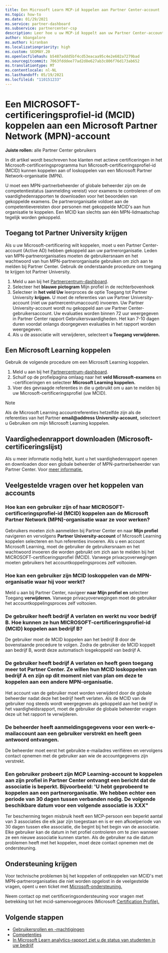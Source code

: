 ```yaml
---
title: Een Microsoft Learn MCP-id koppelen aan Partner Center-account
ms.topic: how-to
ms.date: 01/29/2021
ms.service: partner-dashboard
ms.subservice: partnercenter-csp
description: Leer hoe u uw MCP-id koppelt aan uw Partner Center-account, zodat uw bedrijf de trainings- en leertrajecten kan zien die u hebt gevolgd voor competenties.
author: kbangalore
ms.author: kiranban
ms.localizationpriority: high
ms.custom: SEOMAY.20
ms.openlocfilehash: b5487addd5bf4cd53eacaa95c4e2e602a7279bad
ms.sourcegitcommit: 7063fdddee77ad2d8e627ab3c806f76d173ab652
ms.translationtype: MT
ms.contentlocale: nl-NL
ms.lasthandoff: 05/19/2021
ms.locfileid: "110151233"
---
```

# <a name="link-or-unlink-a-microsoft-certification-profile-id-mcid-to-a-microsoft-partner-network-mpn-account"></a>Een MICROSOFT-certificeringsprofiel-id (MCID) koppelen aan een Microsoft Partner Network (MPN)-account

**Juiste rollen:** alle Partner Center gebruikers

In dit artikel wordt beschreven hoe klanten met actieve certificeringen in het Microsoft-certificeringsprogramma hun Microsoft-certificeringsprofiel-id (MCID) kunnen koppelen aan of loskoppelen van een Microsoft Partner Network-organisatie (MPN).

U moet een MPN-partnerbeheerder of [](https://partner.microsoft.com/pcv/partnership/competencies) globale beheerder zijn om de competentiestatus (aanmelding vereist) voor examens te controleren of om vaardighedenrapporten te downloaden voor het beoordelen van gekoppelde examens. De partnerorganisatie voldoet aan de competentievereisten door personen met gekoppelde MCID's aan hun organisatie te koppelen. Een MCID kan slechts aan één MPN-lidmaatschap tegelijk worden gekoppeld.

## <a name="get-partner-university-access"></a>Toegang tot Partner University krijgen

Als u uw Microsoft-certificering wilt koppelen, moet u een Partner Center-account (Active AD) hebben gekoppeld aan uw partnerorganisatie. Leden van MPN-partnerorganisaties moeten de gebruikersnaam en het wachtwoord van hun MPN-partnerorganisatie gebruiken om zich aan te melden bij Partner Center.
Gebruik de onderstaande procedure om toegang te krijgen tot Partner University.

1. Meld u aan bij het [Partnercentrum-dashboard](https://partner.microsoft.com/dashboard/).
2. Selecteer het **blauwe pictogram** Mijn profiel in de rechterbovenhoek
3. Selecteer in **het veld Uw** leerproces de optie Toegang tot Partner University **krijgen.** U moet de referenties van uw Partner University-account (niet uw partnercentrumaccount) invoeren. Uw Partner University-account wordt nu gekoppeld aan uw Partner Center-gebruikersaccount. Uw evaluaties worden binnen 72 uur weergegeven in Partner Center rapport Gebruikersvaardigheden. Het kan 7-10 dagen duren voordat onlangs doorgegeven evaluaties in het rapport worden weergegeven.
4. Als u de associatie wilt verwijderen, selecteert **u Toegang verwijderen.**

## <a name="associate-a-microsoft-learning-account"></a>Een Microsoft Learning koppelen

Gebruik de volgende procedure om een Microsoft Learning koppelen. 

1. Meld u aan bij het [Partnercentrum-dashboard](https://partner.microsoft.com/dashboard/).
2. Schuif op de profielpagina omlaag naar het **veld Microsoft-examens** en -certificeringen en selecteer **Microsoft Learning koppelen.**
3. Voer des gevraagde referenties in die u gebruikt om u aan te melden bij uw Microsoft-certificeringsprofiel (uw MCID).

>[!NOTE]
>Als de Microsoft Learning accountreferenties hetzelfde zijn als de referenties van het Partner **email@address University-account,** selecteert u Gebruiken om mijn Microsoft Learning koppelen.

## <a name="download-skills-report-microsoft-certification-list"></a>Vaardighedenrapport downloaden (Microsoft-certificeringslijst)
Als u meer informatie nodig hebt, kunt u het vaardighedenrapport openen en downloaden door een globale beheerder of MPN-partnerbeheerder van Partner Center. Voor [meer informatie.](./mpn-skills-report.md#view-skills-report-data)


## <a name="frequently-asked-questions-about-linking-accounts"></a>Veelgestelde vragen over het koppelen van accounts

### <a name="how-can-a-user-link-their-microsoft-certification-profile-id-mcid-with-the-microsoft-partner-network-mpn-organization-they-work-for"></a>Hoe kan een gebruiker zijn of haar MICROSOFT-certificeringsprofiel-id (MCID) koppelen aan de Microsoft Partner Network (MPN)-organisatie waar ze voor werken?

Gebruikers moeten zich aanmelden bij Partner Center en naar **Mijn profiel** navigeren en vervolgens  **Partner University-account** of Microsoft Learning koppelen selecteren en hun referenties invoeren. Als u een account Microsoft Learning, moet de gebruiker de gebruikersnaam en het wachtwoord invoeren die worden gebruikt om zich aan te melden bij het MICROSOFT-certificeringsprofiel (MCID). Vanwege privacyoverwegingen moeten gebruikers het accountkoppelingsproces zelf voltooien.  

### <a name="how-can-a-user-unlink-their-mcid-from-the-mpn-organization-they-work-for"></a>Hoe kan een gebruiker zijn MCID loskoppelen van de MPN-organisatie waar hij voor werkt?

Meld u aan bij Partner Center, navigeer **naar Mijn profiel en** selecteer Toegang **verwijderen.** Vanwege privacyoverwegingen moet de gebruiker het accountkoppelingsproces zelf voltooien.

### <a name="the-user-left-company-a-and-now-works-for-company-b-how-can-they-link-their-microsoft-certification-profile-id-mcid-with-company-b"></a>De gebruiker heeft bedrijf A verlaten en werkt nu voor bedrijf B. Hoe kunnen ze hun MICROSOFT-certificeringsprofiel-id (MCID) koppelen aan bedrijf B?

De gebruiker moet de MCID koppelen aan het bedrijf B door de bovenstaande procedure te volgen. Zodra de gebruiker de MCID koppelt aan bedrijf B, wordt deze automatisch losgekoppeld van bedrijf A.

### <a name="the-user-left-company-a-and-no-longer-has-access-to-partner-center-they-want-to-unlink-their-mcid-from-company-a-and-are-not-planning-to-link-it-with-another-mpn-organization-at-the-moment"></a>De gebruiker heeft bedrijf A verlaten en heeft geen toegang meer tot Partner Center. Ze willen hun MCID loskoppelen van bedrijf A en zijn op dit moment niet van plan om deze te koppelen aan een andere MPN-organisatie.

Het account van de gebruiker moet worden verwijderd door de globale beheerder nadat deze het bedrijf heeft verlaten. Als de MCID van de gebruiker nog steeds wordt weergegeven als gekoppeld aan het bedrijf in het vaardigheidsrapport, moet de gebruiker de globale beheerder vragen deze uit het rapport te verwijderen.

### <a name="the-admin-provided-sign-in-details-for-a-work-email-account-to-a-user-and-they-have-had-no-response"></a>De beheerder heeft aanmeldingsgegevens voor een werk-e-mailaccount aan een gebruiker verstrekt en heeft geen antwoord ontvangen.

De beheerder moet eerst het gebruikte e-mailadres verifiëren en vervolgens contact opnemen met de gebruiker aan wie de accountgegevens zijn verstrekt.

### <a name="a-user-tries-to-associate-their-mcp-learning-account-to-their-profile-in-partner-center-and-receives-a-message-that-their-association-is-limited-for-example-you-have-attempted-to-associate-with-a-partner-organization-however-we-require-a-period-of-30-days-between-associations-your-next-available-date-for-a-subsequent-association-is-xxx"></a>Een gebruiker probeert zijn MCP Learning-account te koppelen aan zijn profiel in Partner Center ontvangt een bericht dat de associatie is beperkt. Bijvoorbeeld: 'U hebt geprobeerd te koppelen aan een partnerorganisatie. We hebben echter een periode van 30 dagen tussen verbanden nodig. De volgende beschikbare datum voor een volgende associatie is XXX"

Ter bescherming tegen misbruik heeft een MCP-persoon een beperkt aantal van 3 associaties die elk jaar zijn toegestaan en is er een afkoelperiode van 30 dagen tussen elke associatie, die begint bij het begin van de associatie. Elke gebruiker kan de datum in het profiel controleren om te zien wanneer ze een nieuwe associatie kunnen starten. Als de gebruiker na die datum problemen heeft met het koppelen, moet deze contact opnemen met de ondersteuning.  

## <a name="how-to-get-support"></a>Ondersteuning krijgen

Voor technische problemen bij het koppelen of ontkoppelen van MCID's met MPN-partnerorganisaties die niet worden opgelost in de veelgestelde vragen, opent u een ticket met [Microsoft-ondersteuning.](https://partner.microsoft.com/support)

Neem contact op met certificeringsondersteuning voor vragen met betrekking tot het mcid-samenvoegproces (Microsoft [Certification Profile).](https://aka.ms/mcpforum)

## <a name="next-steps"></a>Volgende stappen

- [Gebruikersrollen en -machtigingen](./permissions-overview.md)
- [Competenties](https://partner.microsoft.com/membership/competencies)
- [In Microsoft Learn analytics-rapport ziet u de status van studenten in uw bedrijf](ms-learn-analytics.md)
